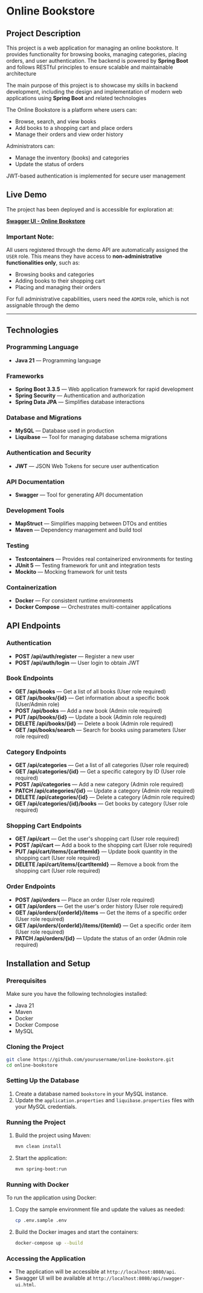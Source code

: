 # Online Bookstore

## Project Description

This project is a web application for managing an online bookstore. It provides functionality for browsing books, managing categories, placing orders, and user authentication. The backend is powered by **Spring Boot** and follows RESTful principles to ensure scalable and maintainable architecture

The main purpose of this project is to showcase my skills in backend development, including the design and implementation of modern web applications using **Spring Boot** and related technologies

The Online Bookstore is a platform where users can:
- Browse, search, and view books
- Add books to a shopping cart and place orders
- Manage their orders and view order history

Administrators can:
- Manage the inventory (books) and categories
- Update the status of orders

JWT-based authentication is implemented for secure user management

## Live Demo

The project has been deployed and is accessible for exploration at:

**[Swagger UI - Online Bookstore](http://174.129.123.243/api/swagger-ui/index.html)**

### Important Note:
All users registered through the demo API are automatically assigned the `USER` role. This means they have access to **non-administrative functionalities only**, such as:
- Browsing books and categories
- Adding books to their shopping cart
- Placing and managing their orders

For full administrative capabilities, users need the `ADMIN` role, which is not assignable through the demo

---


## Technologies

### Programming Language
- **Java 21** — Programming language

### Frameworks
- **Spring Boot 3.3.5** — Web application framework for rapid development
- **Spring Security** — Authentication and authorization
- **Spring Data JPA** — Simplifies database interactions

### Database and Migrations
- **MySQL** — Database used in production
- **Liquibase** — Tool for managing database schema migrations

### Authentication and Security
- **JWT** — JSON Web Tokens for secure user authentication

### API Documentation
- **Swagger** — Tool for generating API documentation

### Development Tools
- **MapStruct** — Simplifies mapping between DTOs and entities
- **Maven** — Dependency management and build tool

### Testing
- **Testcontainers** — Provides real containerized environments for testing
- **JUnit 5** — Testing framework for unit and integration tests
- **Mockito** — Mocking framework for unit tests

### Containerization
- **Docker** — For consistent runtime environments
- **Docker Compose** — Orchestrates multi-container applications

## API Endpoints

### Authentication

- **POST /api/auth/register** — Register a new user
- **POST /api/auth/login** — User login to obtain JWT

### Book Endpoints

- **GET /api/books** — Get a list of all books (User role required)
- **GET /api/books/{id}** — Get information about a specific book (User/Admin role)
- **POST /api/books** — Add a new book (Admin role required)
- **PUT /api/books/{id}** — Update a book (Admin role required)
- **DELETE /api/books/{id}** — Delete a book (Admin role required)
- **GET /api/books/search** — Search for books using parameters (User role required)

### Category Endpoints

- **GET /api/categories** — Get a list of all categories (User role required)
- **GET /api/categories/{id}** — Get a specific category by ID (User role required)
- **POST /api/categories** — Add a new category (Admin role required)
- **PATCH /api/categories/{id}** — Update a category (Admin role required)
- **DELETE /api/categories/{id}** — Delete a category (Admin role required)
- **GET /api/categories/{id}/books** — Get books by category (User role required)

### Shopping Cart Endpoints

- **GET /api/cart** — Get the user's shopping cart (User role required)
- **POST /api/cart** — Add a book to the shopping cart (User role required)
- **PUT /api/cart/items/{cartItemId}** — Update book quantity in the shopping cart (User role required)
- **DELETE /api/cart/items/{cartItemId}** — Remove a book from the shopping cart (User role required)

### Order Endpoints

- **POST /api/orders** — Place an order (User role required)
- **GET /api/orders** — Get the user's order history (User role required)
- **GET /api/orders/{orderId}/items** — Get the items of a specific order (User role required)
- **GET /api/orders/{orderId}/items/{itemId}** — Get a specific order item (User role required)
- **PATCH /api/orders/{id}** — Update the status of an order (Admin role required)

## Installation and Setup

### Prerequisites
Make sure you have the following technologies installed:
- Java 21
- Maven
- Docker
- Docker Compose
- MySQL

### Cloning the Project
```bash
git clone https://github.com/yourusername/online-bookstore.git
cd online-bookstore
```

### Setting Up the Database
1. Create a database named `bookstore` in your MySQL instance.
2. Update the `application.properties` and `liquibase.properties` files with your MySQL credentials.

### Running the Project
1. Build the project using Maven:
   ```bash
   mvn clean install
   ```
2. Start the application:
   ```bash
   mvn spring-boot:run
   ```

### Running with Docker
To run the application using Docker:
1. Copy the sample environment file and update the values as needed:
   ```bash
   cp .env.sample .env
   ```
2. Build the Docker images and start the containers:
   ```bash
   docker-compose up --build
   ```

### Accessing the Application
- The application will be accessible at `http://localhost:8080/api`.
- Swagger UI will be available at `http://localhost:8080/api/swagger-ui.html`.

